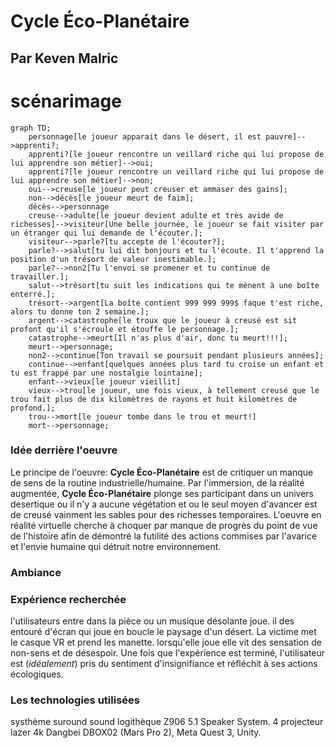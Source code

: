 # Cycle Éco-Planétaire


## Par Keven Malric
# scénarimage
```mermaid
graph TD;
    personnage[le joueur apparait dans le désert, il est pauvre]-->apprenti?;
    apprenti?[le joueur rencontre un veillard riche qui lui propose de lui apprendre son métier]-->oui;
    apprenti?[le joueur rencontre un veillard riche qui lui propose de lui apprendre son métier]-->non;
    oui-->creuse[le joueur peut creuser et ammaser des gains];
    non-->décès[le joueur meurt de faim];
    décès-->personnage
    creuse-->adulte[le joueur devient adulte et très avide de richesses]-->visiteur[Une belle journée, le joueur se fait visiter par un étranger qui lui demande de l'écouter.];
    visiteur-->parle?[tu accepte de l'écouter?];
    parle?-->salut[tu lui dit bonjours et tu l'écoute. Il t'apprend la position d'un trésort de valeur inestimable.];
    parle?-->non2[Tu l'envoi se promener et tu continue de travailler.];
    salut-->trésort[tu suit les indications qui te mènent à une boîte enterré.];
    trésort-->argent[La boîte contient 999 999 999$ faque t'est riche, alors tu donne ton 2 semaine.];
    argent-->catastrophe[le troux que le joueur à creusé est sit profont qu'il s'écroule et étouffe le personnage.];
    catastrophe-->meurt[Il n'as plus d'air, donc tu meurt!!!];
    meurt-->personnage;
    non2-->continue[Ton travail se poursuit pendant plusieurs années];
    continue-->enfant[quelques années plus tard tu croise un enfant et tu est frappé par une nostalgie lointaine];
    enfant-->vieux[le joueur vieillit]
    vieux-->trou[le joueur, une fois vieux, à tellement creusé que le trou fait plus de dix kilomètres de rayons et huit kilomètres de profond.];
    trou-->mort[le joueur tombe dans le trou et meurt!]
    mort-->personnage;
```

### Idée derrière l'oeuvre
Le principe de l'oeuvre: **Cycle Éco-Planétaire** est de critiquer un manque de sens de la routine industrielle/humaine. Par l'immersion, de la réalité augmentée, **Cycle Éco-Planétaire** plonge ses participant dans un univers desertique ou il n'y a aucune végétation et ou le seul moyen d'avancer est de creusé vainment les sables pour des richesses temporaires. L'oeuvre en réalité virtuelle cherche à choquer par manque de progrès du point de vue de l'histoire afin de démontré la futilité des actions commises par l'avarice et l'envie humaine qui détruit notre environnement.

### Ambiance

### Expérience recherchée

l'utilisateurs entre dans la pièce ou un musique désolante joue. il des entouré d'écran qui joue en boucle le paysage d'un désert. La victime met le casque VR et prend les manette. lorsqu'elle joue elle vit des sensation de non-sens et de désespoir.
Une fois que l'expérience est terminé, l'utilisateur est (*idéalement*) pris du sentiment d'insignifiance et réfléchit à ses actions écologiques.

### Les technologies utilisées
systhème suround sound logithèque Z906 5.1 Speaker System. 4 projecteur lazer 4k Dangbei DBOX02 (Mars Pro 2), Meta Quest 3, Unity.




